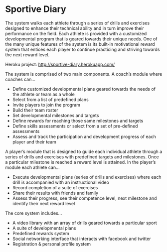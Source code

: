 # Sportive Diary

The system walks each athlete through a series of drills and exercises designed to enhance their technical ability and in turn improve their performance on the field. Each athlete is provided with a customized developmental program that is geared towards their unique needs. One of the many unique features of the system is its built-in motivational reward system that entices each player to continue practicing and striving towards the next reward level.

Heroku project: http://sportive-diary.herokuapp.com/

The system is comprised of two main components. A coach’s module where coaches can...

* Define customized developmental plans geared towards the needs of the athlete or team as a whole
* Select from a list of predefined plans
* Invite players to join the program
* Build their team roster
* Set developmental milestones and targets
* Define rewards for reaching those same milestones and targets
* Define skills assessments or select from a set of pre-defined assessments
* Assess and track the participation and development progress of each player and their team

A player’s module that is designed to guide each individual athlete through a series of drills and exercises with predefined targets and milestones. Once a particular milestone is reached a reward level
is attained. In the player’s module each athlete can...

* Execute developmental plans (series of drills and exercises) where each drill is accompanied with an instructional video
* Record completion of a suite of exercises
* Share their results with friends and family
* Assess their progress, see their competence level, next milestone and identify their next reward
level

The core system includes...

* A video library with an array of drills geared towards a particular sport
* A suite of developmental plans
* Predefined rewards system
* Social networking interface that interacts with facebook and twitter
* Registration & personal profile system